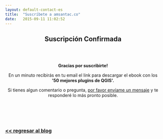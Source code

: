 ```yaml
---
layout: default-contact-es
title:  "Suscríbete a amsantac.co"
date:   2015-09-11 11:02:52
---
```

<header>
<h2>Suscripción Confirmada</h2>
<br>
<br>

<span class="byline"><strong>Gracias por suscribirte!</strong></span>

<span class="byline">En un minuto recibirás en tu email el link para descargar el ebook con los <strong>'50 mejores plugins de QGIS'.</strong></span>

<span class="byline">Si tienes algun comentario o pregunta, <a href="/es/contact.html">por favor envíame un mensaje</a> y te responderé lo más pronto posible.</span>

</header>

<br>

### [<< regresar al blog](/es/blog.html)